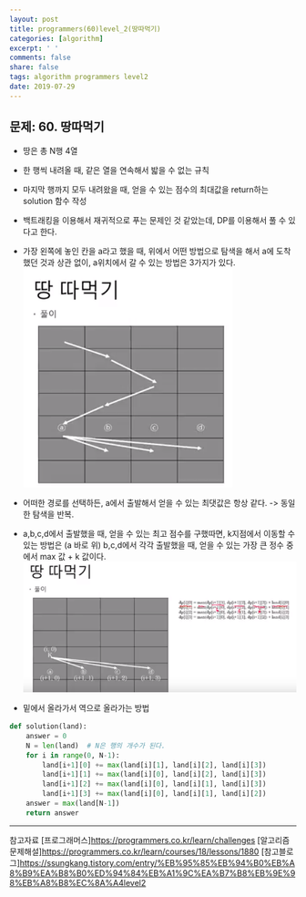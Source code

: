 ```yaml
---
layout: post
title: programmers(60)level_2(땅따먹기)
categories: [algorithm]
excerpt: ' '
comments: false
share: false
tags: algorithm programmers level2
date: 2019-07-29
---
```


## 문제: 60. 땅따먹기

- 땅은 총 N행 4열
- 한 행씩 내려올 때, 같은 열을 연속해서 밟을 수 없는 규칙
- 마지막 행까지 모두 내려왔을 때, 얻을 수 있는 점수의 최대값을 return하는 solution 함수 작성

- 백트래킹을 이용해서 재귀적으로 푸는 문제인 것 같았는데, DP를 이용해서 풀 수 있다고 한다.
- 가장 왼쪽에 놓인 칸을 a라고 했을 때, 위에서 어떤 방법으로 탐색을 해서 a에 도착했던 것과 상관 없이, a위치에서 갈 수 있는 방법은 3가지가 있다.
  ![No Image](/assets/posts/20190729/1.png)
- 어떠한 경로를 선택하든, a에서 출발해서 얻을 수 있는 최댓값은 항상 같다. -> 동일한 탐색을 반복.

- a,b,c,d에서 출발했을 때, 얻을 수 있는 최고 점수를 구했따면, k지점에서 이동할 수 있는 방법은 (a 바로 위) b,c,d에서 각각 출발했을 때, 얻을 수 있는 가장 큰 정수 중에서 max 값 + k 값이다.
  ![No Image](/assets/posts/20190729/2.png)

- 밑에서 올라가서 역으로 올라가는 방법

```python
def solution(land):
    answer = 0
    N = len(land)  # N은 행의 개수가 된다.
    for i in range(0, N-1):
        land[i+1][0] += max(land[i][1], land[i][2], land[i][3])
        land[i+1][1] += max(land[i][0], land[i][2], land[i][3])
        land[i+1][2] += max(land[i][0], land[i][1], land[i][3])
        land[i+1][3] += max(land[i][0], land[i][1], land[i][2])
    answer = max(land[N-1])
    return answer


```

---

참고자료
[프로그래머스]<https://programmers.co.kr/learn/challenges>
[알고리즘문제해설]<https://programmers.co.kr/learn/courses/18/lessons/1880>
[참고블로그]<https://ssungkang.tistory.com/entry/%EB%95%85%EB%94%B0%EB%A8%B9%EA%B8%B0%ED%94%84%EB%A1%9C%EA%B7%B8%EB%9E%98%EB%A8%B8%EC%8A%A4level2>
